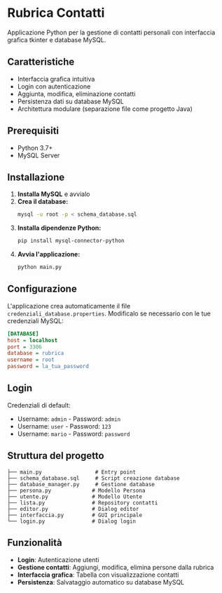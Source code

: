 # Rubrica Contatti

Applicazione Python per la gestione di contatti personali con interfaccia grafica tkinter e database MySQL.

## Caratteristiche

- Interfaccia grafica intuitiva
- Login con autenticazione
- Aggiunta, modifica, eliminazione contatti
- Persistenza dati su database MySQL
- Architettura modulare (separazione file come progetto Java)

## Prerequisiti

- Python 3.7+
- MySQL Server

## Installazione

1. **Installa MySQL** e avvialo
2. **Crea il database:**
   ```bash
   mysql -u root -p < schema_database.sql
   ```
3. **Installa dipendenze Python:**
   ```bash
   pip install mysql-connector-python
   ```
4. **Avvia l'applicazione:**
   ```bash
   python main.py
   ```

## Configurazione

L'applicazione crea automaticamente il file `credenziali_database.properties`. Modificalo se necessario con le tue credenziali MySQL:

```ini
[DATABASE]
host = localhost
port = 3306
database = rubrica
username = root
password = la_tua_password
```

## Login

Credenziali di default:
- Username: `admin` - Password: `admin`
- Username: `user` - Password: `123`
- Username: `mario` - Password: `password`

## Struttura del progetto

```
├── main.py                 # Entry point
├── schema_database.sql     # Script creazione database
├── database_manager.py     # Gestione database
├── persona.py             # Modello Persona
├── utente.py              # Modello Utente
├── lista.py               # Repository contatti
├── editor.py              # Dialog editor
├── interfaccia.py         # GUI principale
└── login.py               # Dialog login
```

## Funzionalità

- **Login**: Autenticazione utenti
- **Gestione contatti**: Aggiungi, modifica, elimina persone dalla rubrica
- **Interfaccia grafica**: Tabella con visualizzazione contatti
- **Persistenza**: Salvataggio automatico su database MySQL